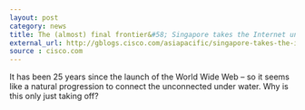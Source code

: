 ```yaml
---
layout: post
category: news
title: The (almost) final frontier&#58; Singapore takes the Internet underwater
external_url: http://gblogs.cisco.com/asiapacific/singapore-takes-the-internet-underwater/
source : cisco.com
---
```


It has been 25 years since the launch of the World Wide Web – so it seems like a natural progression to connect the unconnected under water. Why is this only just taking off?
